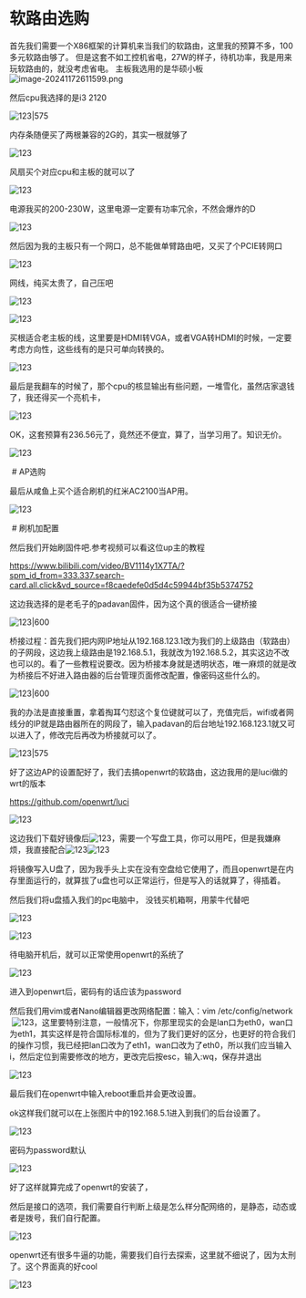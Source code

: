 # 软路由选购

首先我们需要一个X86框架的计算机来当我们的软路由，这里我的预算不多，100多元软路由够了。
但是这套不如工控机省电，27W的样子，待机功率，我是用来玩软路由的，就没考虑省电。
主板我选用的是华硕小板
![image-20241172611599.png](00_sync/00软路由/X86软路由配合纯AP使用/X86软路由配合纯AP使用/image-20241172611599.png)

然后cpu我选择的是i3 2120

![123|575](00_sync/00软路由/X86软路由配合纯AP使用/X86软路由配合纯AP使用/Pastedimage20231118140514.png)

内存条随便买了两根兼容的2G的，其实一根就够了

![123](00_sync/00软路由/X86软路由配合纯AP使用/X86软路由配合纯AP使用/Pastedimage20231118140550.png)

风扇买个对应cpu和主板的就可以了

![123](00_sync/00软路由/X86软路由配合纯AP使用/X86软路由配合纯AP使用/Pastedimage20231118140631.png)

电源我买的200-230W，这里电源一定要有功率冗余，不然会爆炸的D

![123](00_sync/00软路由/X86软路由配合纯AP使用/X86软路由配合纯AP使用/Pastedimage20231118140715.png)

然后因为我的主板只有一个网口，总不能做单臂路由吧，又买了个PCIE转网口

![123](00_sync/00软路由/X86软路由配合纯AP使用/X86软路由配合纯AP使用/Pastedimage20231118140809.png)

网线，纯买太贵了，自己压吧

![123](00_sync/00软路由/X86软路由配合纯AP使用/X86软路由配合纯AP使用/Pastedimage20231118140842.png)

![123](00_sync/00软路由/X86软路由配合纯AP使用/X86软路由配合纯AP使用/Pastedimage20231118140848.png)

买根适合老主板的线，这里要是HDMI转VGA，或者VGA转HDMI的时候，一定要考虑方向性，这些线有的是只可单向转换的。

![123](00_sync/00软路由/X86软路由配合纯AP使用/X86软路由配合纯AP使用/Pastedimage20231118141034.png)

最后是我翻车的时候了，那个cpu的核显输出有些问题，一堆雪化，虽然店家退钱了，我还得买一个亮机卡，

![123](00_sync/00软路由/X86软路由配合纯AP使用/X86软路由配合纯AP使用/Pastedimage20231118141104.png)

OK，这套预算有236.56元了，竟然还不便宜，算了，当学习用了。知识无价。

![123](00_sync/00软路由/X86软路由配合纯AP使用/X86软路由配合纯AP使用/Pastedimage20231118141332.png)

 # AP选购

最后从咸鱼上买个适合刷机的红米AC2100当AP用。

![123](00_sync/00软路由/X86软路由配合纯AP使用/X86软路由配合纯AP使用/Pastedimage20231118141443.png)

 # 刷机加配置

然后我们开始刷固件吧.参考视频可以看这位up主的教程

https://www.bilibili.com/video/BV1114y1X7TA/?spm_id_from=333.337.search-card.all.click&vd_source=f8caedefe0d5d4c59944bf35b5374752

这边我选择的是老毛子的padavan固件，因为这个真的很适合一键桥接

![123|600](00_sync/00软路由/X86软路由配合纯AP使用/X86软路由配合纯AP使用/d1408be6df14d30fbd0bf9f922d1087.jpg)

桥接过程：首先我们把内网IP地址从192.168.123.1改为我们的上级路由（软路由）的子网段，这边我上级路由是192.168.5.1，我就改为192.168.5.2，其实这边不改也可以的。看了一些教程说要改。因为桥接本身就是透明状态，唯一麻烦的就是改为桥接后不好进入路由器的后台管理页面修改配置，像密码这些什么的。

![123|600](00_sync/00软路由/X86软路由配合纯AP使用/X86软路由配合纯AP使用/Pastedimage20231118141935.png)

我的办法是直接重置，拿着掏耳勺怼这个复位键就可以了，充值完后，wifi或者网线分的IP就是路由器所在的网段了，输入padavan的后台地址192.168.123.1就又可以进入了，修改完后再改为桥接就可以了。

![123|575](00_sync/00软路由/X86软路由配合纯AP使用/X86软路由配合纯AP使用/70099d96ec2b721cb1e69a49db82274.jpg)

好了这边AP的设置配好了，我们去搞openwrt的软路由，这边我用的是luci做的wrt的版本

https://github.com/openwrt/luci

![123](00_sync/00软路由/X86软路由配合纯AP使用/X86软路由配合纯AP使用/Pastedimage20231118142551.png)

这边我们下载好镜像后![123](00_sync/00软路由/X86软路由配合纯AP使用/X86软路由配合纯AP使用/Pastedimage20231118142849.png)，需要一个写盘工具，你可以用PE，但是我嫌麻烦，我直接配合![123](00_sync/00软路由/X86软路由配合纯AP使用/X86软路由配合纯AP使用/Pastedimage20231118142651.png)![123](00_sync/00软路由/X86软路由配合纯AP使用/X86软路由配合纯AP使用/Pastedimage20231118142707.png)

将镜像写入U盘了，因为我手头上实在没有空盘给它使用了，而且openwrt是在内存里面运行的，就算拔了u盘也可以正常运行，但是写入的话就算了，得插着。

然后我们将u盘插入我们的pc电脑中， 没钱买机箱啊，用蒙牛代替吧

![123](00_sync/00软路由/X86软路由配合纯AP使用/X86软路由配合纯AP使用/f2c970bf145e01e89306923eb9ef142.jpg)

![123](00_sync/00软路由/X86软路由配合纯AP使用/X86软路由配合纯AP使用/5b1703e7bbf0ba82a9d86ad506ffdbe.jpg)

待电脑开机后，就可以正常使用openwrt的系统了

![123](00_sync/00软路由/X86软路由配合纯AP使用/X86软路由配合纯AP使用/Pastedimage20231118143633.png)

进入到openwrt后，密码有的话应该为password

然后我们用vim或者Nano编辑器更改网络配置：输入：vim /etc/config/network  ![123](00_sync/00软路由/X86软路由配合纯AP使用/X86软路由配合纯AP使用/b7825886dc43966257349cf7d55316d.jpg)，这里要特别注意，一般情况下，你那里现实的会是lan口为eth0，wan口为eth1，其实这样是符合国际标准的，但为了我们更好的区分，也更好的符合我们的操作习惯，我已经把lan口改为了eth1，wan口改为了eth0，所以我们应当输入i，然后定位到需要修改的地方，更改完后按esc，输入:wq，保存并退出

![123](00_sync/00软路由/X86软路由配合纯AP使用/X86软路由配合纯AP使用/Pastedimage20231118143950.png)

最后我们在openwrt中输入reboot重启并会更改设置。

ok这样我们就可以在上张图片中的192.168.5.1进入到我们的后台设置了。

![123](00_sync/00软路由/X86软路由配合纯AP使用/X86软路由配合纯AP使用/Pastedimage20231118144054.png)

密码为password默认

![123](00_sync/00软路由/X86软路由配合纯AP使用/X86软路由配合纯AP使用/Pastedimage20231118144115.png)

好了这样就算完成了openwrt的安装了，

然后是接口的选项，我们需要自行判断上级是怎么样分配网络的，是静态，动态或者是拨号，我们自行配置。

![123](00_sync/00软路由/X86软路由配合纯AP使用/X86软路由配合纯AP使用/Pastedimage20231118144252.png)

openwrt还有很多牛逼的功能，需要我们自行去探索，这里就不细说了，因为太刑了。这个界面真的好cool

![123](00_sync/00软路由/X86软路由配合纯AP使用/X86软路由配合纯AP使用/Pastedimage20231118144422.png)